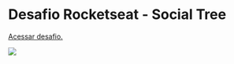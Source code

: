 # Desafio Rocketseat - Social Tree

<a href="https://efficient-sloth-d85.notion.site/Desafio-Social-Tree-a4008e467a3248c4b05c97cf78aea44f">Acessar desafio.</a>

<img src="https://i.ibb.co/8Kt8yVh/Screenshot-1.png" />
